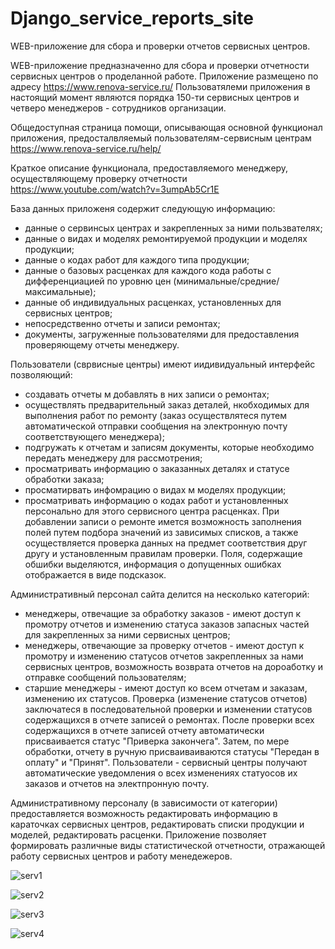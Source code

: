 # Django_service_reports_site
WEB-приложение для сбора и проверки отчетов сервисных центров.

WEB-приложение предназначенно для сбора и проверки отчетности сервисных центров о проделанной работе.
Приложение размещено по адресу https://www.renova-service.ru/
Пользоватялеми приложения в настоящий момент являются порядка 150-ти сервисных центров и четверо менеджеров - сотрудников организации.

Общедоступная страница помощи, описывающая основной функционал приложения, предосталвляемый пользователям-сервисным центрам https://www.renova-service.ru/help/

Краткое описание функционала, предоставляемого менеджеру, осуществляющему проверку отчетности https://www.youtube.com/watch?v=3umpAb5Cr1E

База данных приложеня содержит следующую информацию:
- данные о сервинсых центрах и закрепленных за ними пользвателях;
- данные о видах и моделях ремонтируемой продукции и моделях продукции;
- данные о кодах работ для каждого типа продукции;
- данные о базовых расценках для каждого кода работы с дифференциацией по уровню цен (минимальные/средние/максимальные);
- данные об индивидуальных расценках, установленных для сервисных центров;
- непосредственно отчеты и записи ремонтах;
- документы, загруженные пользователями для предоставления проверяющему отчеты менеджеру.

Пользователи (сврвисные центры) имеют иидивидуальный интерфейс позволяющий:
- создавать отчеты м добавлять в них записи о ремонтах;
- осуществлять предварительный заказ деталей, нкобходимых для выполнения работ по ремонту (заказ осуществлятеся путем автоматической отправки сообщения на электронную почту соответствующего менеджера);
- подгружать к отчетам и записям документы, которые необходимо передать менеджеру для рассмотрения;
- просматривать информацию о заказанных деталях и статусе обработки заказа;
- просматирвать инфомрацию о видах м моделях продукции;
- просматривать информацию о кодах работ и установленных персонально для этого сервисного центра расценках.
При добавлении записи о ремонте имется возможность заполнения полей путем подбора значений из зависимых списков, а также осуществляется проверка данных на предмет соответствия друг другу и установленным правилам проверки.
Поля, содержащие обшибки выделяются, информация о допущенных ошибках отображается в виде подсказок.

Административный персонал сайта делится на несколько категорий:
- менеджеры, отвечащие за обработку заказов - имеют доступ к промотру отчетов и изменению статуса заказов запасных частей для закрепленных за ними сервисных центров;
- менеджеры, отвечающие за проверку отчетов - имеют доступ к промотру и изменению статусов отчетов закрепленных за нами сервисных центров, возможность возврата отчетов на дороаботку и отправке сообщений пользователям;
- старшие менеджеры - имеют доступ ко всем отчетам и заказам, изменению их статусов.
Проверка (изменение статусов отчетов) заключатеся в последовательной проверки и изменении статусов содержащихся в отчете записей о ремонтах.
После проверки всех содержащихся в отчете записей отчету автоматически присваивается статус "Приверка закончега". Затем, по мере обработки, отчету в ручную присваиваиваются статусы "Передан в оплату" и "Принят".
Пользователи - сервисный центры получают автоматические уведомления о всех изменениях статуосов их заказов и отчетов на электпронную почту.

Административному персоналу (в зависимости от категории) предоставляется возможность редактировать информацию в караточках сервисных центров, редактировать списки продукции и моделей, редактировать расценки.
Приложение позволяет формировать различные виды статистической отчетности, отражающей работу сервисных центров и работу менедежеров.

![serv1](https://github.com/shagi80/Django_service_reports_site/assets/114309458/d9a36022-84f3-4698-8588-ba4481a3a51b)

![serv2](https://github.com/shagi80/Django_service_reports_site/assets/114309458/4a8c4ae4-c213-4454-bc79-d998fef2a5b9)

![serv3](https://github.com/shagi80/Django_service_reports_site/assets/114309458/9330c926-a338-4862-aefe-302a1d794ee1)

![serv4](https://github.com/shagi80/Django_service_reports_site/assets/114309458/02f9fbd2-3a22-4b20-b546-d0edf6816448)


